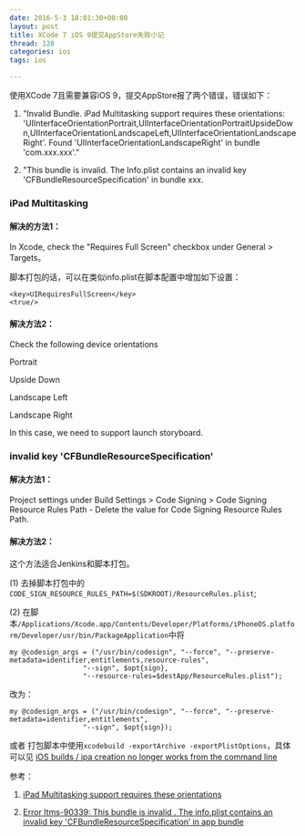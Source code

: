 ```yaml
---
date: 2016-5-3 18:01:30+00:00
layout: post
title: XCode 7 iOS 9提交AppStore失败小记
thread: 128
categories: ios
tags: ios

---
```


使用XCode 7且需要兼容iOS 9，提交AppStore报了两个错误，错误如下：

1. "Invalid Bundle. iPad Multitasking support requires these orientations: 'UIInterfaceOrientationPortrait,UIInterfaceOrientationPortraitUpsideDown,UIInterfaceOrientationLandscapeLeft,UIInterfaceOrientationLandscapeRight'. Found 'UIInterfaceOrientationLandscapeRight' in bundle 'com.xxx.xxx'."

2. "This bundle is invalid. The Info.plist contains an invalid key 'CFBundleResourceSpecification' in bundle xxx.

### iPad Multitasking ###

#### 解决的方法1： ####

In Xcode, check the "Requires Full Screen" checkbox under General > Targets。

脚本打包的话，可以在类似info.plist在脚本配置中增加如下设置：

	<key>UIRequiresFullScreen</key>
	<true/>

#### 解决方法2： ####

Check the following device orientations

Portrait

Upside Down

Landscape Left

Landscape Right

In this case, we need to support launch storyboard.


### invalid key 'CFBundleResourceSpecification' ###

#### 解决方法1： ####

Project settings under Build Settings > Code Signing > Code Signing Resource Rules Path - Delete the value for Code Signing Resource Rules Path.

#### 解决方法2： ####

这个方法适合Jenkins和脚本打包。

(1) 去掉脚本打包中的`CODE_SIGN_RESOURCE_RULES_PATH=$(SDKROOT)/ResourceRules.plist`;

(2) 在脚本`/Applications/Xcode.app/Contents/Developer/Platforms/iPhoneOS.platform/Developer/usr/bin/PackageApplication`中将

	my @codesign_args = ("/usr/bin/codesign", "--force", "--preserve-metadata=identifier,entitlements,resource-rules",
	                  "--sign", $opt{sign},
	                  "--resource-rules=$destApp/ResourceRules.plist");

改为：

	my @codesign_args = ("/usr/bin/codesign", "--force", "--preserve-metadata=identifier,entitlements",
	                  "--sign", $opt{sign});

或者 打包脚本中使用`xcodebuild -exportArchive -exportPlistOptions`，具体可以见
[iOS builds / ipa creation no longer works from the command line](https://stackoverflow.com/questions/32763288/ios-builds-ipa-creation-no-longer-works-from-the-command-line/32845990#32845990)

参考：

1. [iPad Multitasking support requires these orientations](http://stackoverflow.com/questions/32559724/ipad-multitasking-support-requires-these-orientations)

2. [Error Itms-90339: This bundle is invalid . The info.plist contains an invalid key 'CFBundleResourceSpecification’ in app bundle](http://stackoverflow.com/questions/32504355/error-itms-90339-this-bundle-is-invalid-the-info-plist-contains-an-invalid-ke)